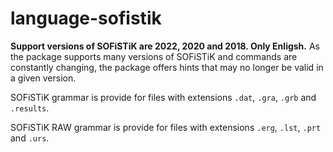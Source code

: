 # language-sofistik

**Support versions of SOFiSTiK are 2022, 2020 and 2018. Only Enligsh.** As the package supports many versions of SOFiSTiK and commands are constantly changing, the package offers hints that may no longer be valid in a given version.

SOFiSTiK grammar is provide for files with extensions `.dat`, `.gra`, `.grb` and `.results`.

SOFiSTiK RAW grammar is provide for files with extensions `.erg`, `.lst`, `.prt` and `.urs`.
